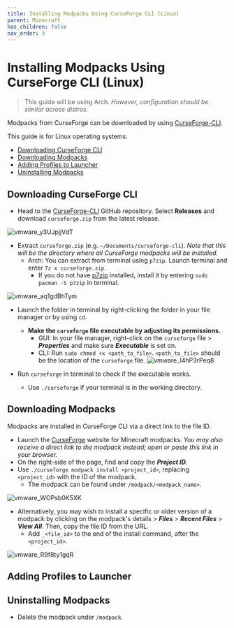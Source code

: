 ```yaml
---
title: Installing Modpacks Using CurseForge CLI (Linux)
parent: Minecraft
has_children: false
nav_order: 3
---
```


# Installing Modpacks Using CurseForge CLI (Linux)
> This guide will be using Arch. *However, configuration should be similar across distros.*

Modpacks from CurseForge can be downloaded by using [CurseForge-CLI](https://github.com/North-West-Wind/CurseForge-CLI).

This guide is for Linux operating systems.

- [Downloading CurseForge CLI](https://drop8k.github.io/docs/server/installation2.html#downloading-curseforge-cli)
- [Downloading Modpacks](https://drop8k.github.io/docs/server/installation2.html#downloading-modpacks)
- [Adding Profiles to Launcher](https://drop8k.github.io/docs/server/installation2.html#adding-profiles-to-launcher)
- [Uninstalling Modpacks](https://drop8k.github.io/docs/server/installation2.html#uninstalling-modpacks)

## Downloading CurseForge CLI
- Head to the [CurseForge-CLI](https://github.com/North-West-Wind/CurseForge-CLI) GitHub repository. Select **Releases** and download `curseforge.zip` from the latest release.

![vmware_y3UJpjjVdT](https://user-images.githubusercontent.com/92121005/181082072-5b2ada48-8f9e-4aae-85bb-421f756a3c3d.gif)

- Extract `curseforge.zip` (e.g. `~/Documents/curseforge-cli`). *Note that this will be the directory where all CurseForge modpacks will be installed.*
   - Arch: You can extract from terminal using `p7zip`. Launch terminal and enter `7z x curseforge.zip`.
      - If you do not have [p7zip](https://archlinux.org/packages/extra/x86_64/p7zip/) installed, install it by entering `sudo pacman -S p7zip` in terminal.

![vmware_aq1gdBhTym](https://user-images.githubusercontent.com/92121005/181083226-490dce8e-f0fd-4d94-a36b-4d6b92b67f4a.gif)

- Launch the folder in terminal by right-clicking the folder in your file manager or by using `cd`.
   - **Make the `curseforge` file executable by adjusting its permissions.**
      - GUI: In your file manager, right-click on the `curseforge` file > ***Properties*** and make sure ***Executable*** is set on.
      - CLI: Run `sudo chmod +x <path_to_file>`. `<path_to_file>` should be the location of the `curseforge` file.
        ![vmware_I4hP3rPeq8](https://user-images.githubusercontent.com/92121005/181083710-47c90a79-a7b7-4314-8646-6f9f75c6b2de.gif)

- Run `curseforge` in terminal to check if the executable works.
   - Use `./curseforge` if your terminal is in the working directory.

## Downloading Modpacks
Modpacks are installed in CurseForge CLI via a direct link to the file ID.

- Launch the [CurseForge](https://www.curseforge.com/minecraft/modpacks) website for Minecraft modpacks. *You may also receive a direct link to the modpack instead; open or paste this link in your browser.*
- On the right-side of the page, find and copy the ***Project ID***.
- Use `./curseforge modpack install <project_id>`, replacing `<project_id>` with the ID of the modpack.
   - The modpack can be found under `/modpack/<modpack_name>`.

![vmware_WOPsb0K5XK](https://user-images.githubusercontent.com/92121005/181084289-881fb4b1-557d-4002-ae66-16b005361a25.gif)

- Alternatively, you may wish to install a specific or older version of a modpack by clicking on the modpack's details > ***Files*** > ***Recent Files*** > ***View All***. Then, copy the file ID from the URL.
   - Add `_<file_id>` to the end of the install command, after the `<project_id>`.

![vmware_R9f8ty1gqR](https://user-images.githubusercontent.com/92121005/181086438-5df35d8d-a874-4fa1-8a0f-738ac9fd6360.gif)

## Adding Profiles to Launcher

## Uninstalling Modpacks
- Delete the modpack under `/modpack`.
